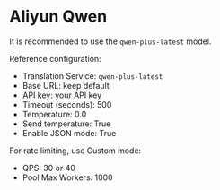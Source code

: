 <!-- CHUNK ID: chunk_5BD35ED9  CHUNK TYPE: header START_LINE:1 -->
# Aliyun Qwen

<!-- CHUNK ID: chunk_ED2346E0  CHUNK TYPE: paragraph START_LINE:3 -->
It is recommended to use the `qwen-plus-latest` model.

Reference configuration:

<!-- CHUNK ID: chunk_B142B723  CHUNK TYPE: list START_LINE:7 -->
- Translation Service: `qwen-plus-latest`
- Base URL: keep default
- API key: your API key
- Timeout (seconds): 500
- Temperature: 0.0
- Send temperature: True
- Enable JSON mode: True

<!-- CHUNK ID: chunk_BC8076A9  CHUNK TYPE: paragraph START_LINE:15 -->
For rate limiting, use Custom mode:
<!-- CHUNK ID: chunk_7C20EF8C  CHUNK TYPE: list START_LINE:16 -->
- QPS: 30 or 40
- Pool Max Workers: 1000
